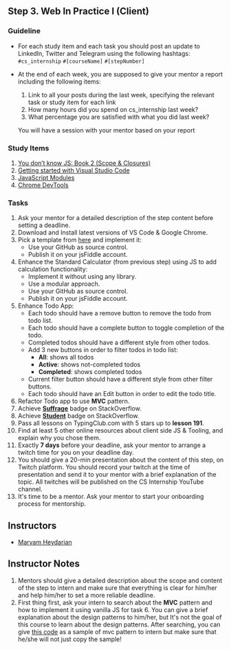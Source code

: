 ## Step 3. Web In Practice I (Client)

### Guideline

- For each study item and each task you should post an update to LinkedIn, Twitter and Telegram using the following hashtags:
`#cs_internship`
`#[courseName]`
`#[stepNumber]`

- At the end of each week, you are supposed to give your mentor a report including the following items:
  1. Link to all your posts during the last week, specifying the relevant task or study item for each link
  2. How many hours did you spend on cs_internship last week?
  3. What percentage you are satisfied with what you did last week?
  
  You will have a session with your mentor based on your report
  
  
### Study Items  <!-- omit in toc -->

1. [You don’t know JS: Book 2 (Scope & Closures)](https://github.com/getify/You-Dont-Know-JS/blob/1st-ed/scope%20&%20closures/README.md#you-dont-know-js-scope--closures)
2. [Getting started with Visual Studio Code](https://code.visualstudio.com/docs/introvideos/basics)
3. [JavaScript Modules](https://www.freecodecamp.org/news/javascript-modules-a-beginner-s-guide-783f7d7a5fcc/)
4. [Chrome DevTools](https://developers.google.com/web/tools/chrome-devtools/)


### Tasks  <!-- omit in toc -->

1. Ask your mentor for a detailed description of the step content before setting a deadline.
2. Download and Install latest versions of VS Code & Google Chrome. 
3. Pick a template from [here](https://colorlib.com/wp/free-html5-admin-dashboard-templates/) and implement it:
   - Use your GitHub as source control.
   - Publish it on your jsFiddle account.
4. Enhance the Standard Calculator (from previous step) using JS to add calculation functionality:
   - Implement it without using any library.
   - Use a modular approach.
   - Use your GitHub as source control.
   - Publish it on your jsFiddle account.
5. Enhance Todo App:
   - Each todo should have a remove button to remove the todo from todo list.
   - Each todo should have a complete button to toggle completion of the todo. 
   - Completed todos should have a different style from other todos.
   - Add 3 new buttons in order to filter todos in todo list:
      - **All**: shows all todos
      - **Active**: shows not-completed todos
      - **Completed**: shows completed todos
   - Current filter button should have a different style from other filter buttons.
   - Each todo should have an Edit button in order to edit the todo title.
6. Refactor Todo app to use **MVC** pattern.
7. Achieve [**Suffrage**](https://stackoverflow.com/help/badges/804/suffrage) badge on StackOverflow.
8. Achieve [**Student**](https://stackoverflow.com/help/badges/2/student) badge on StackOverflow.
9. Pass all lessons on TypingClub.com with 5 stars up to **lesson 191**.
10. Find at least 5 other online resources about client side JS & Tooling, and explain why you chose them. 
11. Exactly **7 days** before your deadline, ask your mentor to arrange a twitch time for you on your deadline day.
12. You should give a 20-min presentation about the content of this step, on Twitch platform. You should record your twitch at the time of presentation and send it to your mentor with a brief explanation of the topic. All twitches will be published on the CS Internship YouTube channel.
13. It's time to be a mentor. Ask your mentor to start your onboarding process for mentorship.



## Instructors <!-- omit in toc -->

- [Maryam Heydarian](https://github.com/maryamhdr)


## Instructor Notes <!-- omit in toc -->

1. Mentors should give a detailed description about the scope and content of the step to intern and make sure that everything is clear for him/her and help him/her to set a more reliable deadline.
2. First thing first, ask your intern to search about the **MVC** pattern and how to implement it using vanilla JS for task 6. You can give a brief explanation about the design patterns to him/her, but It's not the goal of this course to learn about the design patterns. After searching, you can give [this code](https://github.com/msynk/cs-internship/tree/master/web/step3) as a sample of mvc pattern to intern but make sure that he/she will not just copy the sample!
